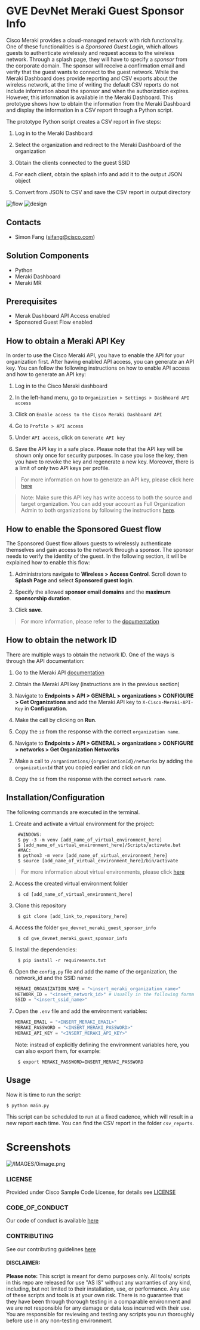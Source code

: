 # GVE DevNet Meraki Guest Sponsor Info
Cisco Meraki provides a cloud-managed network with rich functionality. One of these functionalities is a _Sponsored Guest Login_, which allows guests to authenticate wirelessly and request access to the wireless network. Through a splash page, they will have to specify a _sponsor_ from the corporate domain. The sponsor will receive a confirmation email and verify that the guest wants to connect to the guest network. While the Meraki Dashboard does provide reporting and CSV exports about the wireless network, at the time of writing the default CSV reports do not include information about the sponsor and when the authorization expires. However, this information is available in the Meraki Dashboard. This prototype shows how to obtain the information from the Meraki Dashboard and display the information in a CSV report through a Python script. 

The prototype Python script creates a CSV report in five steps:

1. Log in to the Meraki Dashboard

2. Select the organization and redirect to the Meraki Dashboard of the organization

3. Obtain the clients connected to the guest SSID

4. For each client, obtain the splash info and add it to the output JSON object

5. Convert from JSON to CSV and save the CSV report in output directory

![flow](IMAGES/flow.png)
![design](IMAGES/design.png)



## Contacts
* Simon Fang (sifang@cisco.com)

## Solution Components
* Python
* Meraki Dashboard
* Meraki MR

## Prerequisites
* Merak Dashboard API Access enabled
* Sponsored Guest Flow enabled

## How to obtain a Meraki API Key

In order to use the Cisco Meraki API, you have to enable the API for your organization first. After having enabled API access, you can generate an API key. You can follow the following instructions on how to enable API access and how to generate an API key:

1. Log in to the Cisco Meraki dashboard

2. In the left-hand menu, go to `Organization > Settings > Dasbhoard API access`

3. Click on `Enable access to the Cisco Meraki Dashboard API`

4. Go to `Profile > API access`

5. Under `API access`, click on `Generate API key`

6. Save the API key in a safe place. Please note that the API key will be shown only once for security purposes. In case you lose the key, then you have to revoke the key and regenerate a new key. Moreover, there is a limit of only two API keys per profile. 

> For more information on how to generate an API key, please click here [here](https://documentation.meraki.com/General_Administration/Other_Topics/Cisco_Meraki_Dashboard_API)

> Note: Make sure this API key has write access to both the source and target organization. You can add your account as Full Organization Admin to both organizations by following the instructions [here](https://documentation.meraki.com/General_Administration/Managing_Dashboard_Access/Managing_Dashboard_Administrators_and_Permissions).

## How to enable the Sponsored Guest flow
The Sponsored Guest flow allows guests to wirelessly authenticate themselves and gain access to the network through a sponsor. The sponsor needs to verify the identity of the guest. In the following section, it will be explained how to enable this flow:

1. Administrators navigate to **Wireless > Access Control**. Scroll down to **Splash Page** and select **Sponsored guest login**.

2. Specify the allowed **sponsor email domains** and the **maximum sponsorship duration**.

3. Click **save**.

> For more information, please refer to the [documentation](https://documentation.meraki.com/MR/Encryption_and_Authentication/Sponsored_Guest)

## How to obtain the network ID
There are multiple ways to obtain the network ID. One of the ways is through the API documentation: 

1. Go to the Meraki API [documentation](https://developer.cisco.com/meraki/api-latest/)

2. Obtain the Meraki API key (instructions are in the previous section)

3. Navigate to **Endpoints > API > GENERAL > organizations > CONFIGURE > Get Organizations** and add the Meraki API key to `X-Cisco-Meraki-API-Key` in **Configuration**. 

4. Make the call by clicking on **Run**. 

5. Copy the `id` from the response with the correct `organization name`. 

6.  Navigate to **Endpoints > API > GENERAL > organizations > CONFIGURE > networks > Get Organization Networks**

7. Make a call to `/organizations/{organizationId}/networks` by adding the `organizationId` that you copied earlier and click on run

8. Copy the `id` from the response with the correct `network name`. 


## Installation/Configuration

The following commands are executed in the terminal.

1. Create and activate a virtual environment for the project:
   
        #WINDOWS:
        $ py -3 -m venv [add_name_of_virtual_environment_here] 
        $ [add_name_of_virtual_environment_here]/Scripts/activate.bat 
        #MAC:
        $ python3 -m venv [add_name_of_virtual_environment_here] 
        $ source [add_name_of_virtual_environment_here]/bin/activate
        
> For more information about virtual environments, please click [here](https://docs.python.org/3/tutorial/venv.html)

2. Access the created virtual environment folder

        $ cd [add_name_of_virtual_environment_here]

3. Clone this repository

        $ git clone [add_link_to_repository_here]

4. Access the folder `gve_devnet_meraki_guest_sponsor_info`

        $ cd gve_devnet_meraki_guest_sponsor_info

5. Install the dependencies:

        $ pip install -r requirements.txt

6. Open the `config.py` file and add the name of the organization, the network_id and the SSID name:

    ```python
    MERAKI_ORGANIZATION_NAME = "<insert_meraki_organization_name>"
    NETWORK_ID = "<insert_network_id>" # Usually in the following format: "L_00000000"
    SSID = "<insert_ssid_name>" 
    ```

7. Open the `.env` file and add the environment variables:

    ```python
    MERAKI_EMAIL = "<INSERT_MERAKI_EMAIL>"
    MERAKI_PASSWORD = "<INSERT_MERAKI_PASSWORD>"
    MERAKI_API_KEY = "<INSERT_MERAKI_API_KEY>"
    ```

    Note: instead of explicitly defining the environment variables here, you can also export them, for example:

        $ export MERAKI_PASSWORD=INSERT_MERAKI_PASSWORD

## Usage
Now it is time to run the script:

    $ python main.py

This script can be scheduled to run at a fixed cadence, which will result in a new report each time. You can find the CSV report in the folder `csv_reports`.




# Screenshots

![/IMAGES/0image.png](IMAGES/0image.png)

### LICENSE

Provided under Cisco Sample Code License, for details see [LICENSE](LICENSE.md)

### CODE_OF_CONDUCT

Our code of conduct is available [here](CODE_OF_CONDUCT.md)

### CONTRIBUTING

See our contributing guidelines [here](CONTRIBUTING.md)

#### DISCLAIMER:
<b>Please note:</b> This script is meant for demo purposes only. All tools/ scripts in this repo are released for use "AS IS" without any warranties of any kind, including, but not limited to their installation, use, or performance. Any use of these scripts and tools is at your own risk. There is no guarantee that they have been through thorough testing in a comparable environment and we are not responsible for any damage or data loss incurred with their use.
You are responsible for reviewing and testing any scripts you run thoroughly before use in any non-testing environment.